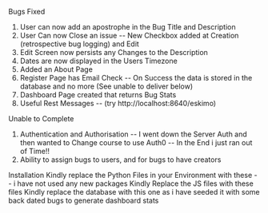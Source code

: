 Bugs Fixed
1) User can now add an apostrophe in the Bug Title and Description
2) User Can now Close an issue -- New Checkbox added at Creation (retrospective bug logging) and Edit
3) Edit Screen now persists any Changes to the Description
4) Dates are now displayed in the Users Timezone
5) Added an About Page
6) Register Page has Email Check -- On Success the data is stored in the database and no more (See unable to deliver below)
7) Dashboard Page created that returns Bug Stats
8) Useful Rest Messages -- (try http://localhost:8640/eskimo)

Unable to Complete
1) Authentication and Authorisation -- I went down the Server Auth and then wanted to Change course to use Auth0 -- In the End i just ran out of Time!!
2) Ability to assign bugs to users, and for bugs to have creators


Installation
Kindly replace the Python Files in your Environment with these -- i have not used any new packages 
Kindly Replace the JS files with these files
Kindly replace the database with this one as i have seeded it with some back dated bugs to generate dashboard stats
